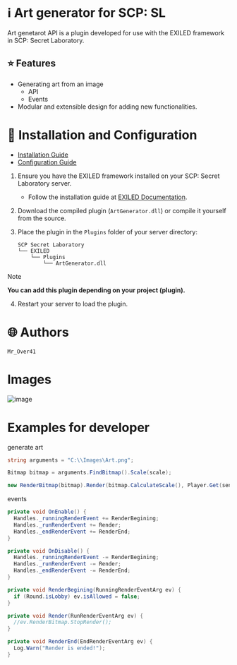 # ℹ Art generator for SCP: SL
Art genetarot API is a plugin developed for use with the EXILED framework in SCP: Secret Laboratory.

## ⭐ Features
- Generating art from an image
  - API
  - Events
- Modular and extensible design for adding new functionalities.

# 📁 Installation and Configuration
- [Installation Guide](https://github.com/northwood-studios/LabAPI/wiki/Installing-Plugins)  
- [Configuration Guide](https://github.com/northwood-studios/LabAPI/wiki/Configuring-Plugins)

1. Ensure you have the EXILED framework installed on your SCP: Secret Laboratory server.
   - Follow the installation guide at [EXILED Documentation](https://github.com/Exiled-Team/EXILED/wiki/Installation).

2. Download the compiled plugin (`ArtGenerator.dll`) or compile it yourself from the source.

3. Place the plugin in the `Plugins` folder of your server directory:
   ```
   SCP Secret Laboratory
   └── EXILED
       └── Plugins
           └── ArtGenerator.dll
   ```

> [!NOTE]
> **You can add this plugin depending on your project (plugin).**

4. Restart your server to load the plugin.

# 🌐 Authors
`Mr_Over41`

# Images
![image](https://github.com/user-attachments/assets/8d72b26e-2389-4acc-a487-d71013054ba5)

# Examples for developer

generate art
```c#
string arguments = "C:\\Images\Art.png";

Bitmap bitmap = arguments.FindBitmap().Scale(scale);

new RenderBitmap(bitmap).Render(bitmap.CalculateScale(), Player.Get(sender).Position);
```

events
```c#
private void OnEnable() {
  Handles._runningRenderEvent += RenderBegining;
  Handles._runRenderEvent += Render;
  Handles._endRenderEvent += RenderEnd;
}

private void OnDisable() {
  Handles._runningRenderEvent -= RenderBegining;
  Handles._runRenderEvent -= Render;
  Handles._endRenderEvent -= RenderEnd;
}

private void RenderBegining(RunningRenderEventArg ev) {
  if (Round.isLobby) ev.isAllowed = false;
}

private void Render(RunRenderEventArg ev) {
  //ev.RenderBitmap.StopRender();
}

private void RenderEnd(EndRenderEventArg ev) {
  Log.Warn("Render is ended!");
}
```


